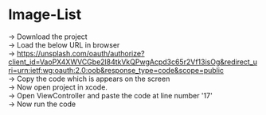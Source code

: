 # Image-List

-> Download the project <br />
-> Load the below URL in browser <br />
    -> https://unsplash.com/oauth/authorize?client_id=VaoPX4XWVCGbe2l84tkVkQPwgAcpd3c65r2Vf13isOg&redirect_uri=urn:ietf:wg:oauth:2.0:oob&response_type=code&scope=public <br />
    -> Copy the code which is appears on the screen <br />
-> Now open project in xcode. <br />
-> Open ViewController and paste the code at line number '17' <br />
-> Now run the code <br />
